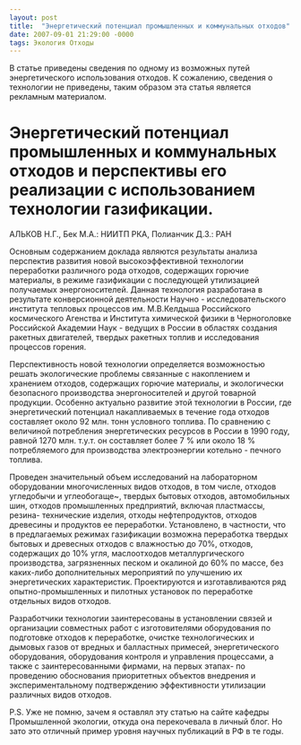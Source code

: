 ```yaml
---
layout: post
title:  "Энергетический потенциал промышленных и коммунальных отходов"
date: 2007-09-01 21:29:00 -0000
tags: Экология Отходы
---
```


В статье приведены сведения по одному из возможных путей энергетического использования отходов. К сожалению, сведения о технологии не приведены, таким образом эта статья является рекламным материалом.

# Энергетический потенциал промышленных и коммунальных отходов и перспективы его реализации с использованием технологии газификации.

<p class="autor">АЛЬКОВ Н.Г., Бек М.А.: НИИТП РКА, Полианчик Д.3.: РАН</p>

Основным содержанием доклада являются результаты анализа перспектив развития новой высокоэффективной технологии переработки различного рода отходов, содержащих горючие материалы, в режиме газификации с последующей утилизацией получаемых энергоносителей. Данная технология разработана в результате конверсионной деятельности Научно - исследовательского института тепловых процессов им. М.В.Келдыша Российского космического Агенства и Института химической физики в Черноголовке Российской Академии Наук - ведущих в России в областях создания ракетных двигателей, твердых ракетных топлив и исследования процессов горения.

Перспективность новой технологии определяется возможностью решать экологические проблемы связанные с накоплением и хранением отходов, содержащих горючие материалы, и экологически безопасного производства энергоносителей и другой товарной продукции. Особенно актуально развитие этой технологии в России, где энергетический потенциал накапливаемых в течение года отходов составляет около 92 млн. тонн условного топлива. По сравнению с величиной потребления энергетических ресурсов в России в 1990 году, равной 1270 млн. т.у.т. он составляет более 7 % или около 18 % потребляемого для производства электроэнергии котельно - печного топлива.

Проведен значительный объем исследований на лабораторном оборудовании многочисленных видов отходов, в том числе, отходов угледобычи и углеобогаще~, твердых бытовых отходов, автомобильных шин, отходов промышленных предприятий, включая пластмассы, резина- технические изделия, отходы нефтепродуктов, отходов древесины и продуктов ее переработки. Установлено, в частности, что в предлагаемых режимах газификации возможна переработка твердых бытовых и древесных отходов с влажностью до 70%, отходов, содержащих до 10% угля, маслоотходов металлургического производства, загрязненных песком и окалиной до 60% по массе, без каких-либо дополнительных мероприятий по улучшению их энергетических характеристик. Проектируются и изготавливаются ряд опытно-промышленных и пилотных установок по переработке отдельных видов отходов.

Разработчики технологии заинтересованы в установлении связей и организации совместных работ с изготовителями оборудования по подготовке отходов к переработке, очистке технологических и дымовых газов от вредных и балластных примесей, энергетического оборудования, оборудования контроля и управления процессами, а также с заинтересованными фирмами, на первых этапах- по проведению обоснования приоритетных объектов внедрения и экспериментальному подтверждению эффективности утилизации различных видов отходов.

P.S. Уже не помню, зачем я оставлял эту статью на сайте кафедры Промышленной экологии, откуда она перекочевала в личный блог. Но зато это отличный пример уровня научных публикаций в РФ в те годы.
